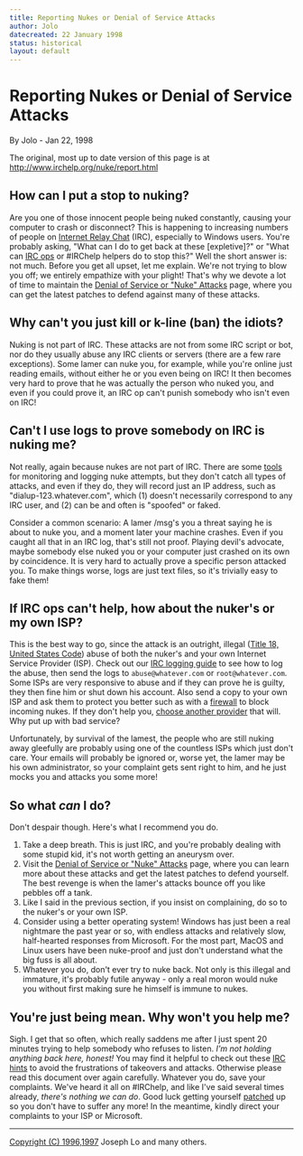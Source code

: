 ```yaml
---
title: Reporting Nukes or Denial of Service Attacks
author: Jolo
datecreated: 22 January 1998
status: historical
layout: default
---
```

# Reporting Nukes or Denial of Service Attacks

By Jolo - Jan 22, 1998

The original, most up to date version of this page is at
<http://www.irchelp.org/nuke/report.html>

## How can I put a stop to nuking?

Are you one of those innocent people being nuked constantly, causing your
computer to crash or disconnect? This is happening to increasing numbers of
people on [Internet Relay Chat](/irchelp/) (IRC), especially to Windows users.
You're probably asking, "What can I do to get back at these [expletive]?" or
"What can [IRC ops](/ircd/ircopguide.html) or #IRChelp helpers do to
stop this?" Well the short answer is: not much. Before you get all upset, let
me explain. We're not trying to blow you off; we entirely empathize with your
plight! That's why we devote a lot of time to maintain the [Denial of Service
or "Nuke" Attacks](/irchelp/nuke/) page, where you can get the latest patches
to defend against many of these attacks.

## Why can't you just kill or k-line (ban) the idiots?

Nuking is not part of IRC. These attacks are not from some IRC script or bot,
nor do they usually abuse any IRC clients or servers (there are a few rare
exceptions). Some lamer can nuke you, for example, while you're online just
reading emails, without either he or you even being on IRC! It then becomes
very hard to prove that he was actually the person who nuked you, and even if
you could prove it, an IRC op can't punish somebody who isn't even on IRC!

## Can't I use logs to prove somebody on IRC is nuking me?

Not really, again because nukes are not part of IRC. There are some
[tools](/nuke/trace.html) for monitoring and logging nuke attempts,
but they don't catch all types of attacks, and even if they do, they will
record just an IP address, such as "dialup-123.whatever.com", which (1)
doesn't necessarily correspond to any IRC user, and (2) can be and often is
"spoofed" or faked.

Consider a common scenario: A lamer /msg's you a threat saying he is about to
nuke you, and a moment later your machine crashes. Even if you caught all that
in an IRC log, that's still not proof. Playing devil's advocate, maybe
somebody else nuked you or your computer just crashed on its own by
coincidence. It is very hard to actually prove a specific person attacked you.
To make things worse, logs are just text files, so it's trivially easy to fake
them!

## If IRC ops can't help, how about the nuker's or my own ISP?

This is the best way to go, since the attack is an outright, illegal ([Title
18, United States Code](http://www.law.cornell.edu/uscode/18/1030.html)) abuse
of both the nuker's and your own Internet Service Provider (ISP). Check out
our [IRC logging guide](/security/irclog.html) to see how to log the
abuse, then send the logs to `abuse@whatever.com` or `root@whatever.com`. Some
ISPs are very responsive to abuse and if they can prove he is guilty, they
then fine him or shut down his account. Also send a copy to your own ISP and
ask them to protect you better such as with a
[firewall](http://icmpinfo.darkelf.net/firewall.html) to block incoming nukes.
If they don't help you, [choose another
provider](http://thelist.internet.com/) that will. Why put up with bad
service?

Unfortunately, by survival of the lamest, the people who are still nuking away
gleefully are probably using one of the countless ISPs which just don't care.
Your emails will probably be ignored or, worse yet, the lamer may be his own
administrator, so your complaint gets sent right to him, and he just mocks you
and attacks you some more!

## So what _can_ I do?

Don't despair though. Here's what I recommend you do.

  1. Take a deep breath. This is just IRC, and you're probably dealing with some stupid kid, it's not worth getting an aneurysm over. 
  2. Visit the [Denial of Service or "Nuke" Attacks](/nuke/) page, where you can learn more about these attacks and get the latest patches to defend yourself. The best revenge is when the lamer's attacks bounce off you like pebbles off a tank. 
  3. Like I said in the previous section, if you insist on complaining, do so to the nuker's or your own ISP. 
  4. Consider using a better operating system! Windows has just been a real nightmare the past year or so, with endless attacks and relatively slow, half-hearted responses from Microsoft. For the most part, MacOS and Linux users have been nuke-proof and just don't understand what the big fuss is all about. 
  5. Whatever you do, don't ever try to nuke back. Not only is this illegal and immature, it's probably futile anyway - only a real moron would nuke you without first making sure he himself is immune to nukes. 

## You're just being mean. Why won't you help me?

Sigh. I get that so often, which really saddens me after I just spent 20
minutes trying to help somebody who refuses to listen. _I'm not holding
anything back here, honest!_ You may find it helpful to check out these [IRC
hints](/misc/hints.html) to avoid the
frustrations of takeovers and attacks. Otherwise please read this document
over again carefully. Whatever you do, save your complaints. We've heard it
all on #IRChelp, and like I've said several times already, _there's nothing we
can do_. Good luck getting yourself
[patched](/nuke/index.html) up so you don't have
to suffer any more! In the meantime, kindly direct your complaints to your ISP
or Microsoft.

* * *



[Copyright (C) 1996,1997](/irchelp/credit.html) Joseph Lo and many others.

